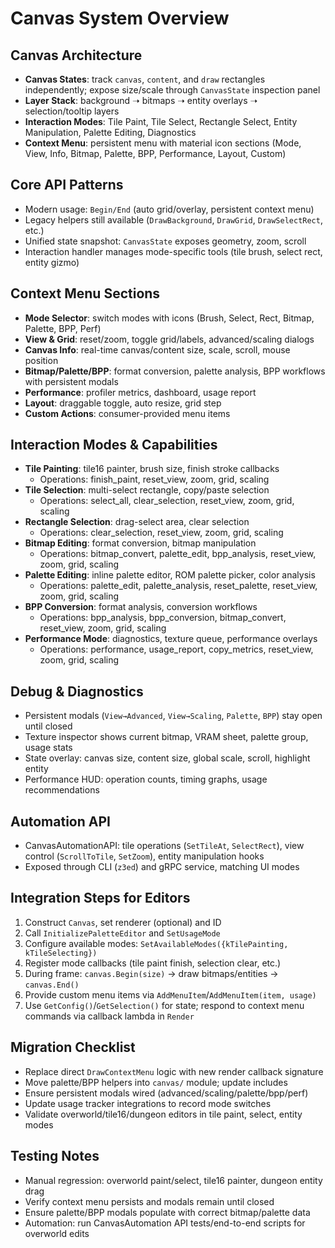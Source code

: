 # Canvas System Overview

## Canvas Architecture
- **Canvas States**: track `canvas`, `content`, and `draw` rectangles independently; expose size/scale through `CanvasState` inspection panel
- **Layer Stack**: background ➝ bitmaps ➝ entity overlays ➝ selection/tooltip layers
- **Interaction Modes**: Tile Paint, Tile Select, Rectangle Select, Entity Manipulation, Palette Editing, Diagnostics
- **Context Menu**: persistent menu with material icon sections (Mode, View, Info, Bitmap, Palette, BPP, Performance, Layout, Custom)

## Core API Patterns
- Modern usage: `Begin/End` (auto grid/overlay, persistent context menu)
- Legacy helpers still available (`DrawBackground`, `DrawGrid`, `DrawSelectRect`, etc.)
- Unified state snapshot: `CanvasState` exposes geometry, zoom, scroll
- Interaction handler manages mode-specific tools (tile brush, select rect, entity gizmo)

## Context Menu Sections
- **Mode Selector**: switch modes with icons (Brush, Select, Rect, Bitmap, Palette, BPP, Perf)
- **View & Grid**: reset/zoom, toggle grid/labels, advanced/scaling dialogs
- **Canvas Info**: real-time canvas/content size, scale, scroll, mouse position
- **Bitmap/Palette/BPP**: format conversion, palette analysis, BPP workflows with persistent modals
- **Performance**: profiler metrics, dashboard, usage report
- **Layout**: draggable toggle, auto resize, grid step
- **Custom Actions**: consumer-provided menu items

## Interaction Modes & Capabilities
- **Tile Painting**: tile16 painter, brush size, finish stroke callbacks
  - Operations: finish_paint, reset_view, zoom, grid, scaling
- **Tile Selection**: multi-select rectangle, copy/paste selection
  - Operations: select_all, clear_selection, reset_view, zoom, grid, scaling
- **Rectangle Selection**: drag-select area, clear selection
  - Operations: clear_selection, reset_view, zoom, grid, scaling
- **Bitmap Editing**: format conversion, bitmap manipulation
  - Operations: bitmap_convert, palette_edit, bpp_analysis, reset_view, zoom, grid, scaling
- **Palette Editing**: inline palette editor, ROM palette picker, color analysis
  - Operations: palette_edit, palette_analysis, reset_palette, reset_view, zoom, grid, scaling
- **BPP Conversion**: format analysis, conversion workflows
  - Operations: bpp_analysis, bpp_conversion, bitmap_convert, reset_view, zoom, grid, scaling
- **Performance Mode**: diagnostics, texture queue, performance overlays
  - Operations: performance, usage_report, copy_metrics, reset_view, zoom, grid, scaling

## Debug & Diagnostics
- Persistent modals (`View→Advanced`, `View→Scaling`, `Palette`, `BPP`) stay open until closed
- Texture inspector shows current bitmap, VRAM sheet, palette group, usage stats
- State overlay: canvas size, content size, global scale, scroll, highlight entity
- Performance HUD: operation counts, timing graphs, usage recommendations

## Automation API
- CanvasAutomationAPI: tile operations (`SetTileAt`, `SelectRect`), view control (`ScrollToTile`, `SetZoom`), entity manipulation hooks
- Exposed through CLI (`z3ed`) and gRPC service, matching UI modes

## Integration Steps for Editors
1. Construct `Canvas`, set renderer (optional) and ID
2. Call `InitializePaletteEditor` and `SetUsageMode`
3. Configure available modes: `SetAvailableModes({kTilePainting, kTileSelecting})`
4. Register mode callbacks (tile paint finish, selection clear, etc.)
5. During frame: `canvas.Begin(size)` → draw bitmaps/entities → `canvas.End()`
6. Provide custom menu items via `AddMenuItem`/`AddMenuItem(item, usage)`
7. Use `GetConfig()`/`GetSelection()` for state; respond to context menu commands via callback lambda in `Render`

## Migration Checklist
- Replace direct `DrawContextMenu` logic with new render callback signature
- Move palette/BPP helpers into `canvas/` module; update includes
- Ensure persistent modals wired (advanced/scaling/palette/bpp/perf)
- Update usage tracker integrations to record mode switches
- Validate overworld/tile16/dungeon editors in tile paint, select, entity modes

## Testing Notes
- Manual regression: overworld paint/select, tile16 painter, dungeon entity drag
- Verify context menu persists and modals remain until closed
- Ensure palette/BPP modals populate with correct bitmap/palette data
- Automation: run CanvasAutomation API tests/end-to-end scripts for overworld edits
